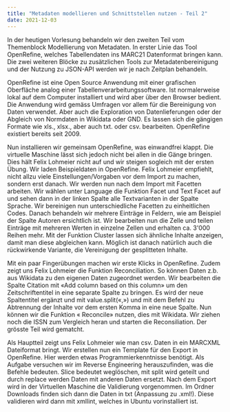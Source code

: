 ```yaml
---
title: "Metadaten modellieren und Schnittstellen nutzen - Teil 2"
date: 2021-12-03
---
```

In der heutigen Vorlesung behandeln wir den zweiten Teil vom Themenblock Modellierung von Metadaten. In erster Linie das Tool OpenRefine, welches Tabellendaten ins MARC21 Datenformat bringen kann. Die zwei weiteren Blöcke zu zusätzlichen Tools zur Metadatenbereinigung und der Nutzung zu JSON-API werden wir je nach Zeitplan behandeln. 

OpenRefine ist eine Open Source Anwendung mit einer grafischen Oberfläche analog einer Tabellenverarbeitungssoftware. Ist normalerweise lokal auf dem Computer installiert und wird aber über den Browser bedient. Die Anwendung wird gemäss Umfragen vor allem für die Bereinigung von Daten verwendet. Aber auch die Exploration von Datenlieferungen oder der Abgleich von Normdaten in Wikidata oder GND. Es lassen sich die gängigen Formate wie xls., xlsx., aber auch txt. oder csv. bearbeiten. OpenRefine existiert bereits seit 2009. 

Nun installieren wir gemeinsam OpenRefine, was einwandfrei klappt. Die virtuelle Maschine lässt sich jedoch nicht bei allen in die Gänge bringen. Dies hält Felix Lohmeier nicht auf und wir steigen sogleich mit der ersten Übung. Wir laden Beispieldaten in OpenRefine. Felix Lohmeier empfiehlt, nicht allzu viele Einstellungen/Vorgaben vor dem Import zu machen, sondern erst danach. Wir werden nun nach dem Import mit Facetten arbeiten. Wir wählen unter Language die Funktion Facet und Text Facet auf und sehen dann in der linken Spalte alle Textvarianten in der Spalte Sprache. Wir bereinigen nun unterschiedliche Facetten zu einheitlichen Codes. Danach behandeln wir mehrere Einträge in Feldern, wie am Beispiel der Spalte Autoren ersichtlich ist. Wir bearbeiten nun die Zelle und teilen Einträge mit mehreren Werten in einzelne Zellen und erhalten ca. 3'000 Reihen mehr. Mit der Funktion Cluster lassen sich ähnliche Inhalte anzeigen, damit man diese abgleichen kann. Möglich ist danach natürlich auch die rückwirkende Variante, die Vereinigung der gesplitteten Inhalte.

Mit ein paar Fingerübungen machen wir erste Klicks in OpenRefine. Zudem zeigt uns Felix Lohmeier die Funktion Reconciliation. So können Daten z.b. aus Wikidata zu den eigenen Daten zugeordnet werden. Wir bearbeiten die Spalte Citation mit «Add column based on this column» um den Zeitschriftentitel in eine separate Spalte zu bringen. Es wird der neue Spaltentitel ergänzt und mit value.split(«,») und mit dem Befehl zu Abtrennung der Inhalte vor dem ersten Komma in eine neue Spalte. Nun können wir die Funktion « Reconcile» nutzen, dies mit Wikidata. Wir ziehen noch die ISSN zum Vergleich heran und starten die Reconsiliation. Der grösste Teil wird gematcht. 

Als Hauptteil zeigt uns Felix Lohmeier wie man csv. Daten in ein MARCXML Dateiformat bringt. Wir erstellen nun ein Template für den Export in OpenRefine. Hier werden etwas Programmierkenntnisse benötigt. Als Aufgabe versuchen wir im Reverse Engineering herauszufinden, was die Befehle bedeuten. Slice bedeutet weglöschen, mit split wird geteilt und durch replace werden Daten mit anderen Daten ersetzt. Nach dem Export wird in der Virtuellen Maschine die Validierung vorgenommen. Im Ordner Downloads finden sich dann die Daten in txt (Anpassung zu .xml!). Diese validieren wird dann mit xmllint, welches in Ubuntu vorinstalliert ist. 
